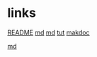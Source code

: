 # links

<a href="https://platzi.com/blog/aprende-a-crear-un-excelente-readme-para-tus-proyectos/">README</a>
<a href="https://www.ionos.mx/digitalguide/paginas-web/desarrollo-web/tutorial-de-markdown/">md</a>
<a href="https://experienceleague.adobe.com/es/docs/contributor/contributor-guide/writing-essentials/linking">md</a>
<a href="https://blog.ticjob.es/tipos-de-variables-en-programacion/">tut</a>
<a href="https://support.zendesk.com/hc/es/articles/4408846544922-Uso-de-Markdown-para-el-formato-de-texto">makdoc</a>

<a href="https://docs.github.com/es/get-started/writing-on-github/getting-started-with-writing-and-formatting-on-github/basic-writing-and-formatting-syntax">md</a>